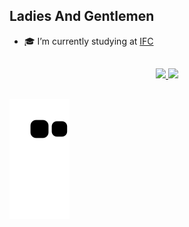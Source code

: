 <h2 align="left">Ladies And Gentlemen</h2>
<div>

- 🎓 I’m currently studying at <a href="http://araquari.ifc.edu.br">IFC</a>
</div>

##

<div align="center">
  <a href="https://github.com/iTzMvz">
  <img height="180em" src="https://github-readme-stats.vercel.app/api?username=iTzMvz&show_icons=true&theme=dark&include_all_commits=true&count_private=true"/>
  <img height="180em" src="https://github-readme-stats.vercel.app/api/top-langs/?username=iTzMvz&layout=compact&langs_count=7&theme=dark"/>
</div>

##

![Snake animation](https://github.com/iTzMvz/iTzMvz/blob/output/github-contribution-grid-snake.svg)

